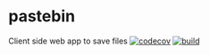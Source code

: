 # pastebin
Client side web app to save files
[![codecov](https://codecov.io/gh/habla2019/pastebin/branch/master/graph/badge.svg?token=IO5JNIYHUA)](https://codecov.io/gh/habla2019/pastebin)
[![build](https://github.com/habla2019/pastebin/actions/workflows/build/badge.svg)](https://github.com/habla2019/pastebin/actions/workflows/build.yml)